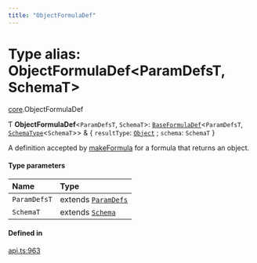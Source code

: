 ```yaml
---
title: "ObjectFormulaDef"
---
```

# Type alias: ObjectFormulaDef<ParamDefsT, SchemaT\>

[core](../modules/core.md).ObjectFormulaDef

Ƭ **ObjectFormulaDef**<`ParamDefsT`, `SchemaT`\>: [`BaseFormulaDef`](../interfaces/core.BaseFormulaDef.md)<`ParamDefsT`, [`SchemaType`](core.SchemaType.md)<`SchemaT`\>\> & { `resultType`: [`Object`](../enums/core.ValueType.md#object) ; `schema`: `SchemaT`  }

A definition accepted by [makeFormula](../functions/core.makeFormula.md) for a formula that returns an object.

#### Type parameters

| Name | Type |
| :------ | :------ |
| `ParamDefsT` | extends [`ParamDefs`](core.ParamDefs.md) |
| `SchemaT` | extends [`Schema`](core.Schema.md) |

#### Defined in

[api.ts:963](https://github.com/coda/packs-sdk/blob/main/api.ts#L963)
